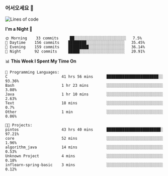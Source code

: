### 어서오세요 👋

<!--START_SECTION:waka-->
![Lines of code](https://img.shields.io/badge/From%20Hello%20World%20I%27ve%20Written-369961%20lines%20of%20code-blue)

**I'm a Night 🦉** 

```text
🌞 Morning    33 commits     ██░░░░░░░░░░░░░░░░░░░░░░░   7.5% 
🌆 Daytime    156 commits    ████████░░░░░░░░░░░░░░░░░   35.45% 
🌃 Evening    159 commits    █████████░░░░░░░░░░░░░░░░   36.14% 
🌙 Night      92 commits     █████░░░░░░░░░░░░░░░░░░░░   20.91%

```


📊 **This Week I Spent My Time On** 

```text
💬 Programming Languages: 
C                        41 hrs 56 mins      ███████████████████████░░   93.36% 
Bash                     1 hr 23 mins        ░░░░░░░░░░░░░░░░░░░░░░░░░   3.08% 
Java                     1 hr 10 mins        ░░░░░░░░░░░░░░░░░░░░░░░░░   2.63% 
Text                     18 mins             ░░░░░░░░░░░░░░░░░░░░░░░░░   0.7% 
Other                    1 min               ░░░░░░░░░░░░░░░░░░░░░░░░░   0.06%

🐱‍💻 Projects: 
pintos                   43 hrs 40 mins      ████████████████████████░   97.21% 
core                     52 mins             ░░░░░░░░░░░░░░░░░░░░░░░░░   1.96% 
algorithm_java           14 mins             ░░░░░░░░░░░░░░░░░░░░░░░░░   0.53% 
Unknown Project          4 mins              ░░░░░░░░░░░░░░░░░░░░░░░░░   0.18% 
inflearn-spring-basic    3 mins              ░░░░░░░░░░░░░░░░░░░░░░░░░   0.12%

```


<!--END_SECTION:waka-->

